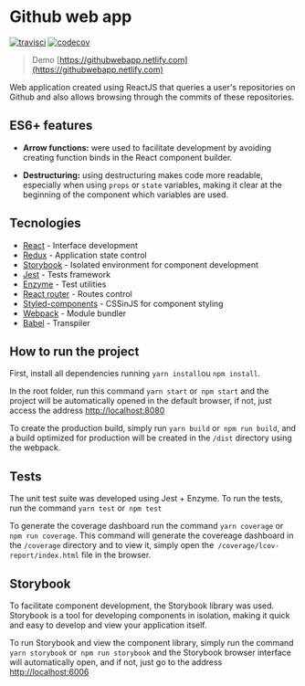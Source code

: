 # Github web app
[![travisci](https://travis-ci.com/santosfrancisco/github-web-app.svg?branch=master)](https://travis-ci.com/santosfrancisco/github-web-app.svg?branch=master)
[![codecov](https://codecov.io/gh/santosfrancisco/github-web-app/branch/master/graph/badge.svg)](https://codecov.io/gh/santosfrancisco/github-web-app)

>Demo [https://githubwebapp.netlify.com](https://githubwebapp.netlify.com)

Web application created using ReactJS that queries a user's repositories on Github and also allows browsing through the commits of these repositories.

## ES6+ features

- **Arrow functions:** were used to facilitate development by avoiding creating function binds in the React component builder.

- **Destructuring:** using destructuring makes code more readable, especially when using `props` or `state` variables, making it clear at the beginning of the component which variables are used.

## Tecnologies

- [React](https://reactjs.org/) - Interface development
- [Redux](https://redux.js.org/) - Application state control
- [Storybook](https://storybook.js.org/) - Isolated environment for component development
- [Jest](https://jestjs.io/) - Tests framework
- [Enzyme](https://airbnb.io/enzyme/) - Test utilities
- [React router](https://reacttraining.com/react-router) - Routes control
- [Styled-components](https://www.styled-components.com/) - CSSinJS for component styling
- [Webpack](https://webpack.js.org/) - Module bundler
- [Babel](https://babeljs.io/) - Transpiler

## How to run the project

First, install all dependencies running `yarn install`ou `npm install`.

In the root folder, run this command `yarn start` or` npm start` and the project will be automatically opened in the default browser, if not, just access the address [http://localhost:8080](http://localhost:8080)

To create the production build, simply run `yarn build` or` npm run build`, and a build optimized for production will be created in the `/dist` directory using the webpack.

## Tests

The unit test suite was developed using Jest + Enzyme. To run the tests, run the command `yarn test` or` npm test`

To generate the coverage dashboard run the command `yarn coverage` or` npm run coverage`. This command will generate the covereage dashboard in the `/coverage` directory and to view it, simply open the` /coverage/lcov-report/index.html` file in the browser.

## Storybook

To facilitate component development, the Storybook library was used. Storybook is a tool for developing components in isolation, making it quick and easy to develop and view your application itself.

To run Storybook and view the component library, simply run the command `yarn storybook` or` npm run storybook` and the Storybook browser interface will automatically open, and if not, just go to the address [http://localhost:6006](http://localhost:6006)
